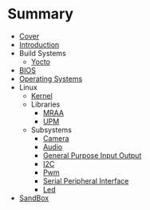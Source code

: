 # Summary

* [Cover](README.md)
* [Introduction](documentation/Introduction.md)
* Build Systems
   * [Yocto](documentation/Yocto.md)
* [BIOS](documentation/Bios.md)
* [Operating Systems](documentation/OperatingSystems.md)
* Linux
   * [Kernel](documentation/Kernel.md)
   * Libraries
       * [MRAA](documentation/Mraa.md)
       * [UPM](documentation/Upm.md)
   * Subsystems
       * [Camera](documentation/Camera.md)
       * [Audio](documentation/Audio.md)
       * [General Purpose Input Output](documentation/GeneralPurposeInputOutput.md)
       * [I2C](documentation/I2c.md)
       * [Pwm](documentation/Pwm.md)
       * [Serial Peripheral Interface](documentation/SerialPeripheralInterface.md)
       * [Led](documentation/Led.md)
* [SandBox](documentation/Sandbox.md)

